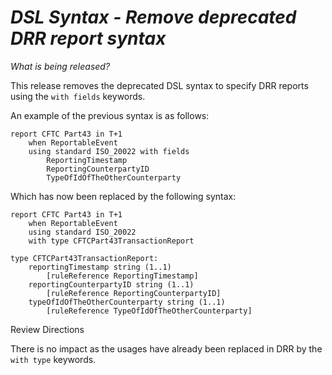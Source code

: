 # *DSL Syntax - Remove deprecated DRR report syntax*

_What is being released?_

This release removes the deprecated DSL syntax to specify DRR reports using the `with fields` keywords.

An example of the previous syntax is as follows:

```
report CFTC Part43 in T+1
 	when ReportableEvent
 	using standard ISO_20022 with fields
 		ReportingTimestamp
 		ReportingCounterpartyID
 		TypeOfIdOfTheOtherCounterparty
```
    
Which has now been replaced by the following syntax:

```
report CFTC Part43 in T+1
    when ReportableEvent
  	using standard ISO_20022
  	with type CFTCPart43TransactionReport
   
type CFTCPart43TransactionReport:
    reportingTimestamp string (1..1)
        [ruleReference ReportingTimestamp]
    reportingCounterpartyID string (1..1)
        [ruleReference ReportingCounterpartyID]
    typeOfIdOfTheOtherCounterparty string (1..1)
        [ruleReference TypeOfIdOfTheOtherCounterparty]
```

Review Directions

There is no impact as the usages have already been replaced in DRR by the `with type` keywords.

